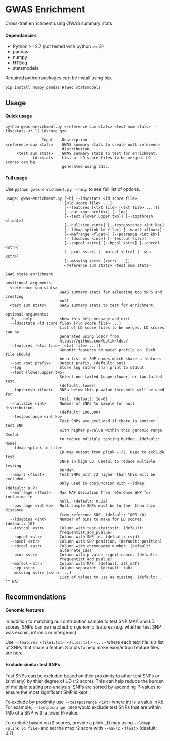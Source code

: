 # GWAS Enrichment
Cross-trait enrichment using GWAS summary stats

#### Dependancies
- Python >=2.7 (not tested with python >= 3)
- pandas
- numpy
- HTSeq
- statsmodels

Required python packages can be install using pip.

```
pip install numpy pandas HTSeq statsmodels
```
## Usage

#### Quick usage

```
python gwas-enrichment.py <reference sum stats> <test sum stats> --ldscstats <*.l2.ldscore.gz>

                Input    Description
<reference sum stats>    GWAS summary stats to create null reference
                         distribution.
     <test sum stats>    GWAS summary stats to test for enrichment.
          --ldscstats    List of LD score files to be merged. LD scores can be
                         generated using ldsc.

```

#### Full usage

Use `python gwas-enrichment.py --help` to see full list of options.

```
usage: gwas-enrichment.py [-h] --ldscstats <ld score file>
                          [<ld score file> ...]
                          [--features [<txt file> [<txt file> ...]]]
                          [--out <out prefix>] [--log]
                          [--test {lower,upper,two}] [--topthresh <float>]
                          [--nullsize <int>] [--testposrange <int kb>]
                          [--ldmap <plink ld file>] [--maxr2 <float>]
                          [--mafrange <float>] [--posrange <int kb>]
                          [--ldscbins <int>] [--testcol <str>]
                          [--snpcol <str>] [--bpcol <str>] [--chrcol <str>]
                          [--pcol <str>] [--mafcol <str>] [--sep <str>]
                          [--missing <str> [<str> ...]]
                          <reference sum stats> <test sum stats>

GWAS stats enrichment

positional arguments:
  <reference sum stats>
                        GWAS summary stats for selecting top SNPS and creating
                        null.
  <test sum stats>      GWAS summary stats to test for enrichment.

optional arguments:
  -h, --help            show this help message and exit
  --ldscstats <ld score file> [<ld score file> ...]
                        List of LD score files to be merged. LD scores can be
                        generated using ldscr from
                        https://github.com/bulik/ldsc/
  --features [<txt file> [<txt file> ...]]
                        Genomic features to match profile on. Each file should
                        be a list of SNP names which share a feature.
  --out <out prefix>    Output prefix. (default: out)
  --log                 Store log rather than print to stdout.
  --test {lower,upper,two}
                        Select one-tailed [upper/lower] or two-tailed test.
                        (default: lower)
  --topthresh <float>   SNPs below this p-value threshold will be used for
                        test. (default: 1e-6)
  --nullsize <int>      Number of SNPs to sample for null distribution.
                        (default: 100,000)
  --testposrange <int kb>
                        Test SNPs are excluded if there is another test SNP
                        with higher p-value within this genomic range. Useful
                        to reduce multiple testing burden. (default: None)
  --ldmap <plink ld file>
                        LD map output from plink --r2. Used to exclude test
                        SNPs in high LD. Useful to reduce multiple testing
                        burden.
  --maxr2 <float>       Test SNPs with r2 higher than this will be excluded.
                        Only used in conjunction with --ldmap. (default: 0.7)
  --mafrange <float>    Max MAF deviation from reference SNP for inclusion in
                        null. (default: 0.02)
  --posrange <int kb>   Null sample SNPs must be further than this distance
                        from reference SNP. (default: 1000 kb)
  --ldscbins <int>      Number of bins to make for LD scores. (default: 10)
  --testcol <str>       Column with test-statistic. (default:
                        frequentist_add_pvalue)
  --snpcol <str>        Column with SNP id. (default: rsid)
  --bpcol <str>         Column with SNP position. (default: position)
  --chrcol <str>        Column with chromosome number. (default:
                        alternate_ids)
  --pcol <str>          Column with p-value significance. (default:
                        frequentist_add_pvalue)
  --mafcol <str>        Column with MAF. (default: all_maf)
  --sep <str>           Column separater. (default: tab)
  --missing <str> [<str> ...]
                        List of values to use as missing. (default: . "" NA)
```

## Recommendations

#### Genomic features

In addition to matching null distribution sample to test SNP MAF and LD scores, SNPs can be matched on genomic features (e.g. whether test SNP was exonic, intronic or intergenic).

Use `--features <file1.txt> <file2.txt> <...>` where each text file is a list of SNPs that share a featue. Scripts to help make exon/intron feature files are [here](make-features/make-genomic-features/).

#### Exclude similar test SNPs

Test SNPs can be excluded based on their proximity to other test SNPs or (similarly) by thier degree of LD (r2 score). This can help reduce the burden of multiple testing pre-analysis. SNPs are sorted by ascending P-values to ensure the most significant SNP is kept.

To exclude by proximity use `--testposrange <int>` where int is a value in kb. For example, `--testposrange 1000` would exclude test SNPs that are within 1Mb of a SNP with a lower P-value.

To exclude based on r2 scores, provide a plink LD map using `--ldmap <plink ld file>` and set the max r2 score with `--maxr2 <float>` (deafult: 0.7).

